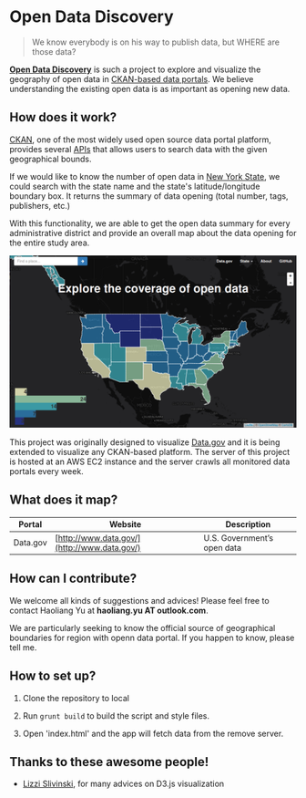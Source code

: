 Open Data Discovery
===================

> We know everybody is on his way to publish data, but WHERE are those data?

**[Open Data Discovery](http://opendatadiscovery.github.io/)** is such a project to explore and visualize the geography of open data in [CKAN-based data portals](http://ckan.org/instances/#). We believe understanding the existing open data is as important as opening new data.

How does it work?
-----------------

[CKAN](http://ckan.org/), one of the most widely used open source data portal platform, provides several [APIs](http://docs.ckan.org/en/latest/api/index.html) that allows users to search data with the given geographical bounds.

If we would like to know the number of open data in [New York State](http://catalog.data.gov/dataset?q=&sort=score+desc%2C+name+asc&ext_location=New+York&ext_bbox=-79.7632%2C40.506%2C-71.87%2C45.0061&ext_prev_extent=), we could search with the state name and the state's latitude/longitude boundary box. It returns the summary of data opening (total number, tags, publishers, etc.)

With this functionality, we are able to get the open data summary for every administrative district and provide an overall map about the data opening for the entire study area.

![Map of open data](static/images/readme-map.png)

This project was originally designed to visualize [Data.gov](http://www.data.gov/) and it is being extended to visualize any CKAN-based platform. The server of this project is hosted at an AWS EC2 instance and the server crawls all monitored data portals every week.

What does it map?
-----------------

| Portal   | Website                                      | Description                 |
|----------|----------------------------------------------|-----------------------------|
| Data.gov | [http://www.data.gov/](http://www.data.gov/) | U.S. Government’s open data |

How can I contribute?
---------------------

We welcome all kinds of suggestions and advices! Please feel free to contact Haoliang Yu at **haoliang.yu AT outlook.com**.

We are particularly seeking to know the official source of geographical boundaries for region with openn data portal. If you happen to know, please tell me.

How to set up?
-----------------

1. Clone the repository to local

2. Run `grunt build` to build the script and style files.

3. Open 'index.html' and the app will fetch data from the remove server.


Thanks to these awesome people!
-------------------------------

-	[Lizzi Slivinski](https://github.com/eSlivinski), for many advices on D3.js visualization

